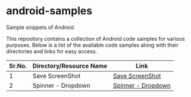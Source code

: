 # android-samples
Sample snippets of Android

This repository contains a collection of Android code samples for various purposes. 
Below is a list of the available code samples along with their directories and links for easy access.

|Sr.No. | Directory/Resource Name | Link |
|-------|-------------------|------|
|1 | Save ScreenShot        | [Save ScreenShot](https://github.com/azhar-chaudhari/android-samples/tree/main/Save%20Screenshot) |
|2 | Spinner - Dropdown        | [Spinner - Dropdown](https://github.com/azhar-chaudhari/android-samples/tree/main/Spinner-Dropdown) |